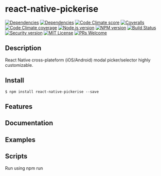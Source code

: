 # react-native-pickerise

[![Dependencies][prod-dependencies-badge]][prod-dependencies]
[![Dependencies][dev-dependencies-badge]][dev-dependencies]
[![Code Climate score][codeclimate-score-badge]][codeclimate-score]
[![Coveralls][coveralls-coverage-badge]][coveralls-coverage]
[![Code Climate coverage][codeclimate-issues-badge]][codeclimate-issues]
[![Node.js version][nodejs-badge]][nodejs]
[![NPM version][npm-badge]][npm]
[![Build Status][travis-badge]][travis-ci]
[![Security version][security-version-badge]][security-version]
[![MIT License][license-badge]][LICENSE]
[![PRs Welcome][prs-badge]][prs]


## Description

React Native cross-plateform (iOS/Android) modal picker/selector highly customizable.

## Install
```
$ npm install react-native-pickerise --save
```

## Features

## Documentation

## Examples

## Scripts

Run using npm run <script> command.

    clean - remove coverage data, Jest cache and transpiled files,
    lint - lint source files and tests,
    typecheck - check type annotations,
    test - lint, typecheck and run tests with coverage,
    test-only - run tests with coverage,
    test:watch - interactive watch mode to automatically re-run tests,
    build - compile source files,
    build:watch - interactive watch mode, compile sources on change.


## License
MIT © [Dimitri DO BAIRRO](https://github.com/rimiti/react-native-pickerise/blob/master/LICENSE)

[prod-dependencies-badge]: https://david-dm.org/rimiti/react-native-pickerise/status.svg
[prod-dependencies]: https://david-dm.org/rimiti/react-native-pickerise
[dev-dependencies-badge]: https://david-dm.org/rimiti/react-native-pickerise/dev-status.svg
[dev-dependencies]: https://david-dm.org/rimiti/react-native-pickerise?type=dev
[security-version-badge]: https://nodesecurity.io/orgs/dim-solution/projects/e65e3a46-4110-4de2-ae92-1584b59d3ff0/badge
[security-version]: https://nodesecurity.io/orgs/dim-solution/projects/e65e3a46-4110-4de2-ae92-1584b59d3ff0
[codeclimate-score-badge]: https://api.codeclimate.com/v1/badges/7951ca62e66be94eba69/maintainability
[codeclimate-score]: https://codeclimate.com/github/rimiti/react-native-pickerise/maintainability
[coveralls-coverage-badge]: https://coveralls.io/repos/github/rimiti/react-native-pickerise/badge.svg
[coveralls-coverage]: https://coveralls.io/github/rimiti/react-native-pickerise
[codeclimate-issues-badge]: https://codeclimate.com/github/rimiti/react-native-pickerise/badges/issue_count.svg
[codeclimate-issues]: https://codeclimate.com/github/rimiti/react-native-pickerise
[nodejs-badge]: https://img.shields.io/badge/node->=%206.9.0-blue.svg?style=flat-square
[nodejs]: https://nodejs.org/dist/latest-v6.x/docs/api/
[npm-badge]: https://img.shields.io/badge/npm->=%203.10.8-blue.svg?style=flat-square
[npm]: https://docs.npmjs.com/
[travis-badge]: https://travis-ci.org/rimiti/react-native-pickerise.svg?branch=master
[travis-ci]: https://travis-ci.org/rimiti/react-native-pickerise
[license-badge]: https://img.shields.io/badge/license-MIT-blue.svg?style=flat-square
[license]: https://github.com/rimiti/react-native-pickerise/blob/master/LICENSE
[prs-badge]: https://img.shields.io/badge/PRs-welcome-brightgreen.svg?style=flat-square
[prs]: http://makeapullrequest.com
